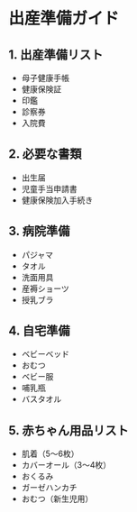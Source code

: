 # 出産準備ガイド

## 1. 出産準備リスト
- 母子健康手帳
- 健康保険証
- 印鑑
- 診察券
- 入院費

## 2. 必要な書類
- 出生届
- 児童手当申請書
- 健康保険加入手続き

## 3. 病院準備
- パジャマ
- タオル
- 洗面用具
- 産褥ショーツ
- 授乳ブラ

## 4. 自宅準備
- ベビーベッド
- おむつ
- ベビー服
- 哺乳瓶
- バスタオル

## 5. 赤ちゃん用品リスト
- 肌着（5～6枚）
- カバーオール（3～4枚）
- おくるみ
- ガーゼハンカチ
- おむつ（新生児用）